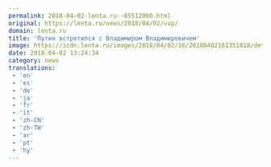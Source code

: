 ```yaml
---
permalink: 2018-04-02-lenta.ru--85512000.html
original: https://lenta.ru/news/2018/04/02/vvp/
domain: lenta.ru
title: 'Путин встретился с Владимиром Владимировичем'
image: https://icdn.lenta.ru/images/2018/04/02/16/20180402161351818/detail_c5abb9892a076df80ee6438e6c69df41.jpg
date: 2018-04-02 13:24:34
category: news
translations: 
 - 'en'
 - 'es'
 - 'de'
 - 'ja'
 - 'fr'
 - 'it'
 - 'zh-CN'
 - 'zh-TW'
 - 'ar'
 - 'pt'
 - 'hy'
---
```


